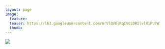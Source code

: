 ```yaml
---
layout: page
image:
  feature:
  teaser: https://lh3.googleusercontent.com/nrVlQVGlRqCV0zDRIlvlRiPU7W7cxQHPMWD8rzJpVhw=w144-h184-no
  thumb:
---
```


![](https://lh3.googleusercontent.com/b13Zmj0NyrRXaTKgMBhmZ3KvDOqWiWVZ5uJ9bAxYxCE=w800)
